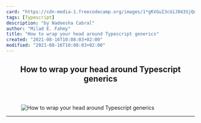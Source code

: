 ```yaml
---
card: "https://cdn-media-1.freecodecamp.org/images/1*gKVGuI3cUiJ043SjQn81hw.png"
tags: [Typescript]
description: "by Nadeesha Cabral"
author: "Milad E. Fahmy"
title: "How to wrap your head around Typescript generics"
created: "2021-08-16T10:08:03+02:00"
modified: "2021-08-16T10:08:03+02:00"
---
```

<div class="site-wrapper">
<main id="site-main" class="site-main outer">
<div class="inner">
<article class="post-full post tag-typescript tag-javascript tag-functional-programming tag-programming tag-web-development ">
<header class="post-full-header">
<h1 class="post-full-title">How to wrap your head around Typescript generics</h1>
</header>
<figure class="post-full-image">
<picture>
<source media="(max-width: 700px)" sizes="1px" srcset="data:image/gif;base64,R0lGODlhAQABAIAAAAAAAP///yH5BAEAAAAALAAAAAABAAEAAAIBRAA7 1w">
<source media="(min-width: 701px)" sizes="(max-width: 800px) 400px,
(max-width: 1170px) 700px,
1400px" srcset="https://cdn-media-1.freecodecamp.org/images/1*gKVGuI3cUiJ043SjQn81hw.png 300w,
https://cdn-media-1.freecodecamp.org/images/1*gKVGuI3cUiJ043SjQn81hw.png 600w,
https://cdn-media-1.freecodecamp.org/images/1*gKVGuI3cUiJ043SjQn81hw.png 1000w,
https://cdn-media-1.freecodecamp.org/images/1*gKVGuI3cUiJ043SjQn81hw.png 2000w">
<img onerror="this.style.display='none'" src="https://cdn-media-1.freecodecamp.org/images/1*gKVGuI3cUiJ043SjQn81hw.png" alt="How to wrap your head around Typescript generics">
</picture>
</figure>
<section class="post-full-content">
<div class="post-content medium-migrated-article">
</div>
<hr>
</section>
</article>
</div>
</main>
</div>
<!-- Google Tag Manager (noscript) -->
<!-- End Google Tag Manager (noscript) -->
